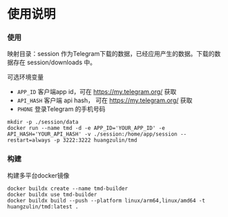 # 使用说明

### 使用

映射目录：session 作为Telegram下载的数据，已经应用产生的数据。下载的数据存在 session/downloads 中。


可选环境变量
* `APP_ID` 客户端app id，可在 https://my.telegram.org/ 获取
* `API_HASH` 客户端 api hash， 可在 https://my.telegram.org/ 获取
* `PHONE` 登录Telegram 的手机号码

```shell
mkdir -p ./session/data
docker run --name tmd -d -e APP_ID='YOUR_APP_ID' -e API_HASH='YOUR_API_HASH' -v ./session:/home/app/session --restart=always -p 3222:3222 huangzulin/tmd
```

### 构建

构建多平台docker镜像

```shell
docker buildx create --name tmd-builder
docker buildx use tmd-builder
docker buildx build --push --platform linux/arm64,linux/amd64 -t huangzulin/tmd:latest .
```